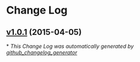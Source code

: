 # Change Log

## [v1.0.1](https://github.com/fgribreau/url-is-private/tree/v1.0.1) (2015-04-05)



\* *This Change Log was automatically generated by [github_changelog_generator](https://github.com/skywinder/Github-Changelog-Generator)*